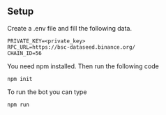 ## Setup

Create a .env file and fill the following data.
  ```
  PRIVATE_KEY=<private_key> 
  RPC_URL=https://bsc-dataseed.binance.org/ 
  CHAIN_ID=56 
  ```

You need npm installed. Then run the following code
  ```
  npm init
  ```
To run the bot you can type
  ```
  npm run
  ```
